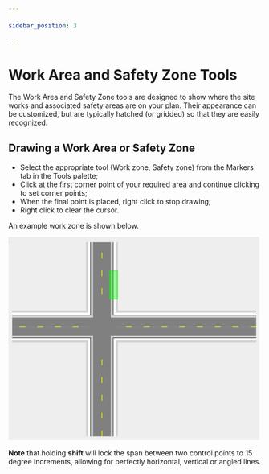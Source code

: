 ```yaml
---

sidebar_position: 3

---
```

# Work Area and Safety Zone Tools

The Work Area and Safety Zone tools are designed to show where the site works and associated safety areas are on your plan. Their appearance can be customized, but are typically hatched (or gridded) so that they are easily recognized.

## Drawing a Work Area or Safety Zone

- Select the appropriate tool (Work zone, Safety zone) from the Markers tab in the Tools palette;
- Click at the first corner point of your required area and continue clicking to set corner points;
- When the final point is placed, right click to stop drawing;
- Right click to clear the cursor.

An example work zone is shown below.

![Work Zone Tool](./assets/Work_Zone_Tool.png)

**Note** that holding **shift** will lock the span between two control points to 15 degree increments, allowing for perfectly horizontal, vertical or angled lines.
